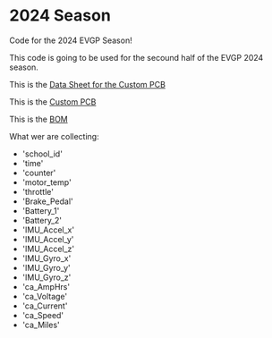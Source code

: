 # 2024 Season
Code for the 2024 EVGP Season! 

This code is going to be used for the secound half of the EVGP 2024 season.   


This is the [Data Sheet for the Custom PCB](https://docs.google.com/spreadsheets/d/15kSAu5pA1Y1AAPZzBdOlti_N4NkpJJZ0PZrQNUFwt9k/edit#gid=0 "Data Sheet for the Custom PCB")

This is the [Custom PCB](https://easyeda.com/editor#project_id=99b9e3133bff47dbbdddb0e3c670ed9f "Custom PCB")

This is the [BOM](https://docs.google.com/spreadsheets/d/1r4ZYMB1CGVrokjruQE8f5Ll6aA9RmMalyvEBq1IVlM4/edit#gid=1060802711 "BOM")



What wer are collecting:
- 'school_id'
- 'time'
- 'counter'
- 'motor_temp'
- 'throttle'
- 'Brake_Pedal'
- 'Battery_1'
- 'Battery_2'
- 'IMU_Accel_x'
- 'IMU_Accel_y'
- 'IMU_Accel_z'
- 'IMU_Gyro_x'
- 'IMU_Gyro_y'
- 'IMU_Gyro_z'
- 'ca_AmpHrs'
- 'ca_Voltage'
- 'ca_Current'
- 'ca_Speed'
- 'ca_Miles'
